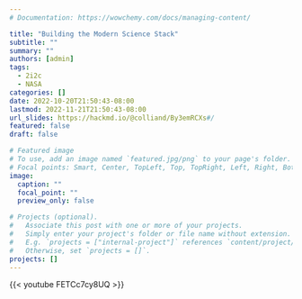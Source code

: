```yaml
---
# Documentation: https://wowchemy.com/docs/managing-content/

title: "Building the Modern Science Stack"
subtitle: ""
summary: ""
authors: [admin]
tags:
  - 2i2c
  - NASA
categories: []
date: 2022-10-20T21:50:43-08:00
lastmod: 2022-11-21T21:50:43-08:00
url_slides: https://hackmd.io/@colliand/By3emRCXs#/
featured: false
draft: false

# Featured image
# To use, add an image named `featured.jpg/png` to your page's folder.
# Focal points: Smart, Center, TopLeft, Top, TopRight, Left, Right, BottomLeft, Bottom, BottomRight.
image:
  caption: ""
  focal_point: ""
  preview_only: false

# Projects (optional).
#   Associate this post with one or more of your projects.
#   Simply enter your project's folder or file name without extension.
#   E.g. `projects = ["internal-project"]` references `content/project/deep-learning/index.md`.
#   Otherwise, set `projects = []`.
projects: []
---
```


{{< youtube FETCc7cy8UQ >}}